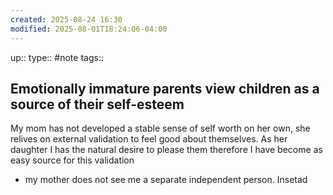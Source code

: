 ```yaml
---
created: 2025-08-24 16:30
modified: 2025-08-01T18:24:06-04:00
---
```

up::
type:: #note
tags::
## Emotionally immature parents view children as a source of their self-esteem



My mom has not developed a stable sense of self worth on her own, she relives on external validation to feel good about themselves.
As her daughter I has the natural desire to please them therefore I have become as easy source for this validation 


- my mother does not see me a separate independent person. Insetad
